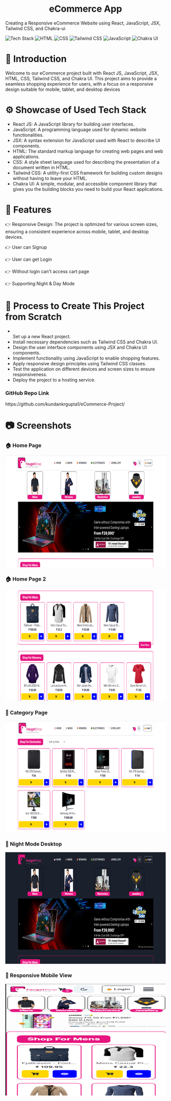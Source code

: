 <h1 align="center"> eCommerce App</h1>
Creating a Responsive eCommerce Website using React, JavaScript, JSX, Tailwind CSS, and Chakra-ui


![Tech Stack](https://img.shields.io/badge/React-61DAFB?style=for-the-badge&logo=react&logoColor=white)
![HTML](https://img.shields.io/badge/HTML5-E34F26?style=for-the-badge&logo=html5&logoColor=white)
![CSS](https://img.shields.io/badge/CSS3-1572B6?style=for-the-badge&logo=css3&logoColor=white)
![Tailwind CSS](https://img.shields.io/badge/Tailwind%20CSS-38B2AC?style=for-the-badge&logo=tailwind-css&logoColor=white)
![JavaScript](https://img.shields.io/badge/JavaScript-F7DF1E?style=for-the-badge&logo=javascript&logoColor=black)
![Chakra UI](https://img.shields.io/badge/Chakra%20UI-319795?style=for-the-badge&logo=chakra-ui&logoColor=white)


<h1>🤖 Introduction</h1>
<p>Welcome to our eCommerce project built with React JS, JavaScript, JSX, HTML, CSS, Tailwind CSS, and Chakra UI. This project aims to provide a seamless shopping experience for users, with a focus on a responsive design suitable for mobile, tablet, and desktop devices</p>

<h1>⚙️ Showcase of Used Tech Stack</h1>
<ul>
  <li>React JS: A JavaScript library for building user interfaces.</li>
  <li>JavaScript: A programming language used for dynamic website functionalities.</li>
  <li>JSX: A syntax extension for JavaScript used with React to describe UI components.</li>
  <li>HTML: The standard markup language for creating web pages and web applications.</li>
  <li>CSS: A style sheet language used for describing the presentation of a document written in HTML.</li>
  <li>Tailwind CSS: A utility-first CSS framework for building custom designs without having to leave your HTML.</li>
  <li>Chakra UI: A simple, modular, and accessible component library that gives you the building blocks you need to build your React applications.</li>
</ul>

<h1>🔋 Features</h1>
<p>👉 Responsive Design: The project is optimized for various screen sizes, ensuring a consistent experience across mobile, tablet, and desktop devices.</p>
<p>👉 User can Signup</p>
<p>👉 User can get Login</p>
<p>👉 Without login can't access cart page </p>
<p>👉 Supporting Night & Day Mode</p>


<h1>🤸 Process to Create This Project from Scratch</h1>
<ul>
  <li></li>Set up a new React project.</li>
  <li>Install necessary dependencies such as Tailwind CSS and Chakra UI.</li>
  <li>Design the user interface components using JSX and Chakra UI components.</li>
  <li>Implement functionality using JavaScript to enable shopping features.</li>
  <li>Apply responsive design principles using Tailwind CSS classes.</li>
  <li>Test the application on different devices and screen sizes to ensure responsiveness.</li>
  <li>Deploy the project to a hosting service.</li>
</ul>

<h3>GitHub Repo Link</h3>
https://github.com/kundankrgupta1/eCommerce-Project/

<h1>📷 Screenshots</h1>
<h3>🏠 Home Page</h3>
<img src="https://raw.githubusercontent.com/kundankrgupta1/eCommerce-Project/main/src/assets/screenshots/home_page_1.png" alt="project-screenshot" width="700" height="350/">

<h3>🏠 Home Page 2</h3>
<img src="https://raw.githubusercontent.com/kundankrgupta1/eCommerce-Project/main/src/assets/screenshots/home_page_2.png" alt="project-screenshot" width="700" height="350/">

<h3>📃 Category Page</h3>
<img src="https://raw.githubusercontent.com/kundankrgupta1/eCommerce-Project/main/src/assets/screenshots/category_page_1.png" width="700" height="350/">

<h3>🌌 Night Mode Desktop</h3>
<img src="https://raw.githubusercontent.com/kundankrgupta1/eCommerce-Project/main/src/assets/screenshots/desktop_night_mode.png" alt="project-screenshot" width="700" height="350/">

<h3>📱 Responsive Mobile View</h3>
<img src="https://raw.githubusercontent.com/kundankrgupta1/eCommerce-Project/main/src/assets/screenshots/mobile_home_page.png" alt="project-screenshot" width="700" height="350/">
